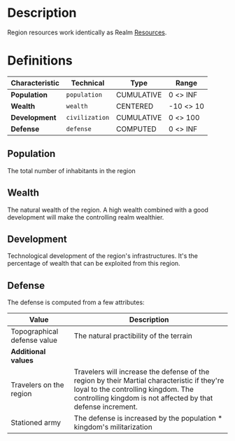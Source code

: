 <!-- TITLE: Resources -->
<!-- SUBTITLE: A quick summary of Resources -->

# Description
Region resources work identically as Realm [Resources](/kingdoms-game/realms/resources).
# Definitions
| Characteristic | Technical | Type | Range |
| --------               | --------              | -------- |-------- |
| **Population**     | `population` | CUMULATIVE | 0 <> INF |  
| **Wealth**     | `wealth` | CENTERED | -10 <> 10 |  
| **Development**      | `civilization` | CUMULATIVE | 0 <> 100 | 
| **Defense**      | `defense` | COMPUTED | 0 <> INF | 

## Population
The total number of inhabitants in the region
## Wealth
The natural wealth of the region. A high wealth combined with a good development will make the controlling realm wealthier.
## Development
Technological development of the region's infrastructures. It's the percentage of wealth that can be exploited from this region.
## Defense
The defense is computed from a few attributes:

| Value | Description | 
| -------- | -------- | 
| Topographical defense value   | The natural practibility of the terrain |
|**Additional values**||
| Travelers on the region  | Travelers will increase the defense of the region by their Martial characteristic if they're loyal to the controlling kingdom. The controlling kingdom is not affected by that defense increment. |
| Stationed army  | The defense is increased by the population * kingdom's militarization |